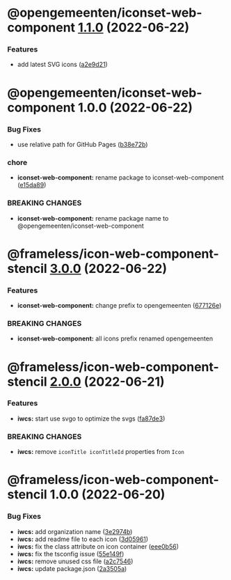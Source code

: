 # @opengemeenten/iconset-web-component [1.1.0](https://github.com/frameless/iconset-npm/compare/@opengemeenten/iconset-web-component@1.0.0...@opengemeenten/iconset-web-component@1.1.0) (2022-06-22)

### Features

- add latest SVG icons ([a2e9d21](https://github.com/frameless/iconset-npm/commit/a2e9d21ed04a56445c146fc67ec2e8364fb1fc4a))

# @opengemeenten/iconset-web-component 1.0.0 (2022-06-22)

### Bug Fixes

- use relative path for GitHub Pages ([b38e72b](https://github.com/frameless/iconset-npm/commit/b38e72b6cd9f35a848668d070c90edc89f8d090b))

### chore

- **iconset-web-component:** rename package to iconset-web-component ([e15da89](https://github.com/frameless/iconset-npm/commit/e15da890d61f279625db278fb54c6a0a795db125))

### BREAKING CHANGES

- **iconset-web-component:** rename package name to @opengemeenten/iconset-web-component

# @frameless/icon-web-component-stencil [3.0.0](https://github.com/frameless/opengemeenten-iconset/compare/@frameless/icon-web-component-stencil@2.0.0...@frameless/icon-web-component-stencil@3.0.0) (2022-06-22)

### Features

- **iconset-web-component:** change prefix to opengemeenten ([677126e](https://github.com/frameless/opengemeenten-iconset/commit/677126edb2539eea259b67e8e8c99285f3543cfb))

### BREAKING CHANGES

- **iconset-web-component:** all icons prefix renamed opengemeenten

# @frameless/icon-web-component-stencil [2.0.0](https://github.com/frameless/opengemeenten-iconset/compare/@frameless/icon-web-component-stencil@1.0.0...@frameless/icon-web-component-stencil@2.0.0) (2022-06-21)

### Features

- **iwcs:** start use svgo to optimize the svgs ([fa87de3](https://github.com/frameless/opengemeenten-iconset/commit/fa87de348683c717d664bd42b2f876e7500b76a4))

### BREAKING CHANGES

- **iwcs:** remove `iconTitle iconTitleId` properties from `Icon`

# @frameless/icon-web-component-stencil 1.0.0 (2022-06-20)

### Bug Fixes

- **iwcs:** add organization name ([3e2974b](https://github.com/frameless/opengemeenten-iconset/commit/3e2974b6d26e567cba5971e1abc9772ee93223fd))
- **iwcs:** add readme file to each icon ([3d05961](https://github.com/frameless/opengemeenten-iconset/commit/3d05961ad1d798b782beb8f9e55ba393c86b4aff))
- **iwcs:** fix the class attribute on icon container ([eee0b56](https://github.com/frameless/opengemeenten-iconset/commit/eee0b565955a1da084ccbfc9f360a1df94a229d7))
- **iwcs:** fix the tsconfig issue ([55e149f](https://github.com/frameless/opengemeenten-iconset/commit/55e149fcc372ee8f3fa5d7592389bea19e27a0bb))
- **iwcs:** remove unused css file ([a2c7546](https://github.com/frameless/opengemeenten-iconset/commit/a2c75461ad20d9502f836f7a73ee0f5b0ea28421))
- **iwcs:** update package.json ([2a3505a](https://github.com/frameless/opengemeenten-iconset/commit/2a3505a30a7b3f6fbc0bcf76a4aa552d1ac6bb90))
